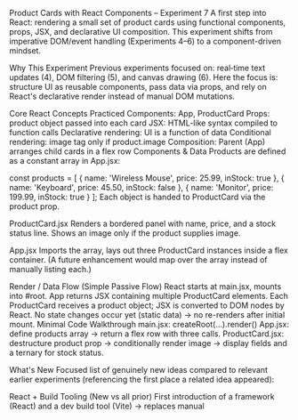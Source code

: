 Product Cards with React Components – Experiment 7
A first step into React: rendering a small set of product cards using functional components, props, JSX, and declarative UI composition. This experiment shifts from imperative DOM/event handling (Experiments 4–6) to a component-driven mindset.

Why This Experiment
Previous experiments focused on: real‑time text updates (4), DOM filtering (5), and canvas drawing (6). Here the focus is: structure UI as reusable components, pass data via props, and rely on React's declarative render instead of manual DOM mutations.

Core React Concepts Practiced
Components: App, ProductCard
Props: product object passed into each card
JSX: HTML-like syntax compiled to function calls
Declarative rendering: UI is a function of data
Conditional rendering: image tag only if product.image
Composition: Parent (App) arranges child cards in a flex row
Components & Data
Products are defined as a constant array in App.jsx:

const products = [
	{ name: 'Wireless Mouse', price: 25.99, inStock: true },
	{ name: 'Keyboard',      price: 45.50, inStock: false },
	{ name: 'Monitor',       price: 199.99, inStock: true }
];
Each object is handed to ProductCard via the product prop.

ProductCard.jsx
Renders a bordered panel with name, price, and a stock status line. Shows an image only if the product supplies image.

App.jsx
Imports the array, lays out three ProductCard instances inside a flex container. (A future enhancement would map over the array instead of manually listing each.)

Render / Data Flow (Simple Passive Flow)
React starts at main.jsx, mounts <App /> into #root.
App returns JSX containing multiple ProductCard elements.
Each ProductCard receives a product object; JSX is converted to DOM nodes by React.
No state changes occur yet (static data) → no re-renders after initial mount.
Minimal Code Walkthrough
main.jsx: createRoot(...).render() App.jsx: define products array → return a flex row with three <ProductCard product={...} /> calls. ProductCard.jsx: destructure product prop → conditionally render image → display fields and a ternary for stock status.

What's New
Focused list of genuinely new ideas compared to relevant earlier experiments (referencing the first place a related idea appeared):

React + Build Tooling (New vs all prior)
First introduction of a framework (React) and a dev build tool (Vite) → replaces manual <script> inclusion used in Experiments 1–6 with a module graph, fast HMR, and production bundling.

Declarative Component Model (Advances Exp 4 & 5)
Instead of imperatively mutating the DOM (character count, filter show/hide), UI is expressed as a pure function of data (array of product objects → JSX tree). No manual query/select/update cycle.

Reusable Presentational Component (New)
ProductCard encapsulates structure + styling once; prior experiments duplicated markup patterns or manipulated existing DOM nodes directly.

Prop-Driven Data Flow (Evolution of passing raw values)
Moves from reading values out of the DOM (e.g., textarea value, data-category) to pushing data down via props. This enables predictable one‑way data flow and easier future state lifting.

Clean Separation of Entry & UI (New structural pattern)
Distinct entry file (main.jsx) performs mounting only; App.jsx organizes data + layout; leaf component handles rendering. Earlier experiments blended setup logic and rendering in a single script.

Future State & Lists Scaffold (Preparation)
Although still static, the static products array and component boundaries set the stage for mapping (products.map) and state updates (useState)—a shift from ad‑hoc event handlers mutating the DOM.

Inline Styling as Rapid Prototype (Contrast to Exp 2 & 3 CSS Layout Focus)
Uses quick inline style objects for component-local styling instead of dedicated layout systems (Flexbox/Grid exercises). Demonstrates early-phase ergonomics; can later migrate to CSS modules or utility classes.

Core leap: from “find & mutate DOM” to “declare component tree from data.”

Potential Enhancements
Replace manual card instances with products.map()
Add filtering (recreate Exp 5 logic declaratively)
Lift products to fetched remote JSON
Add state: toggle stock, add to cart, dynamic price formatting
Prop validation (TypeScript or runtime checks)
Styling upgrade (CSS Modules, Tailwind, or styled-components)
File Structure
Experiment-7/
├── index.html            # Root HTML with #root mount point
├── src/
│   ├── main.jsx          # React entry
│   ├── App.jsx           # Root component + data array
│   ├── ProductCard.jsx   # Presentational card component
│   ├── App.css / index.css
│   └── assets/
├── vite.config.js        # Vite build config
├── package.json          # Scripts + dependencies
└── README.md             # This document
Quick Start
npm install
npm run dev    # Start dev server (Vite + HMR)
               # Open the shown localhost URL
Learning Objectives
Understand React component + prop model
Contrast declarative rendering with prior imperative DOM edits
Prepare for introducing state (useState) and lists (Array.map)
Establish a baseline React + Vite toolchain

